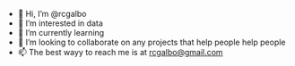 - 👋 Hi, I’m @rcgalbo
- 👀 I’m interested in data
- 🌱 I’m currently learning
- 💞️ I’m looking to collaborate on any projects that help people help people
- 📫 The best wayy to reach me is at rcgalbo@gmail.com

<!---
rcgalbo/rcgalbo is a ✨ special ✨ repository because its `README.md` (this file) appears on your GitHub profile.
You can click the Preview link to take a look at your changes.
--->
